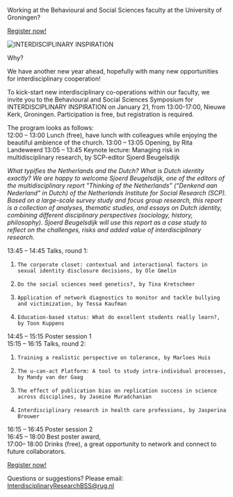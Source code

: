 Working at the Behavioural and Social Sciences faculty at the University of Groningen?

[Register now!](https://docs.google.com/forms/d/e/1FAIpQLSfbSeR0jDoU4hPfR7ism-33ORAv2V4cu7AyUGsBx3wGOvKj5g/viewform)

![INTERDISCIPLINARY INSPIRATION](http://HeiningaVE.github.io/img/mail-banner-interdisciplinair-symp.png)

Why?

We have another new year ahead, hopefully with many new opportunities for interdisciplinary cooperation!

To kick-start new interdisciplinary co-operations within our faculty, we invite you to the Behavioural and Social Sciences Symposium for INTERDISCIPLINARY INSPIRATION on January 21, from 13:00-17:00, Nieuwe Kerk, Groningen. Participation is free, but registration is required.

The program looks as follows:  
12:00 – 13:00                Lunch (free), have lunch with colleagues while enjoying the beautiful ambience of the church.
13:00 – 13:05                Opening, by Rita Landeweerd
13:05 – 13:45                Keynote lecture: Managing risk in multidisciplinary research, by SCP-editor Sjoerd Beugelsdijk

*What typifies the Netherlands and the Dutch? What is Dutch identity exactly? We are happy to welcome Sjoerd Beugelsdijk, one of the editors of the multidisciplinary report "Thinking of the Netherlands” (“Denkend aan Nederland" in Dutch) of the Netherlands Institute for Social Research (SCP). Based on a large-scale survey study and focus group research, this report is a collection of analyses, thematic studies, and essays on Dutch identity, combining different disciplinary perspectives (sociology, history, philosophy). Sjoerd Beugelsdijk will use this report as a case study to reflect on the challenges, risks and added value of interdisciplinary research.*

13:45 – 14:45                Talks, round 1:  

1.     The corporate closet: contextual and interactional factors in sexual identity disclosure decisions, by Ole Gmelin
2.     Do the social sciences need genetics?, by Tina Kretschmer
3.     Application of network diagnostics to monitor and tackle bullying and victimization, by Tessa Kaufman
4.     Education-based status: What do excellent students really learn?, by Toon Kuppens

14:45 – 15:15                Poster session 1  
15:15 – 16:15                Talks, round 2:  

1.     Training a realistic perspective on tolerance, by Marloes Huis
2.     The u-can-act Platform: A tool to study intra-individual processes, by Mandy van der Gaag  
3.     The effect of publication bias on replication success in science across disciplines, by Jasmine Muradchanian
4.     Interdisciplinary research in health care professions, by Jasperina Brouwer  

16:15 – 16:45                Poster session 2  
16:45 – 18:00                Best poster award,   
17:00– 18:00                 Drinks (free), a great opportunity to network and connect to future collaborators.


[Register now!](https://docs.google.com/forms/d/e/1FAIpQLSfbSeR0jDoU4hPfR7ism-33ORAv2V4cu7AyUGsBx3wGOvKj5g/viewform)

Questions or suggestions? Please email: InterdisciplinaryResearchBSS@rug.nl

